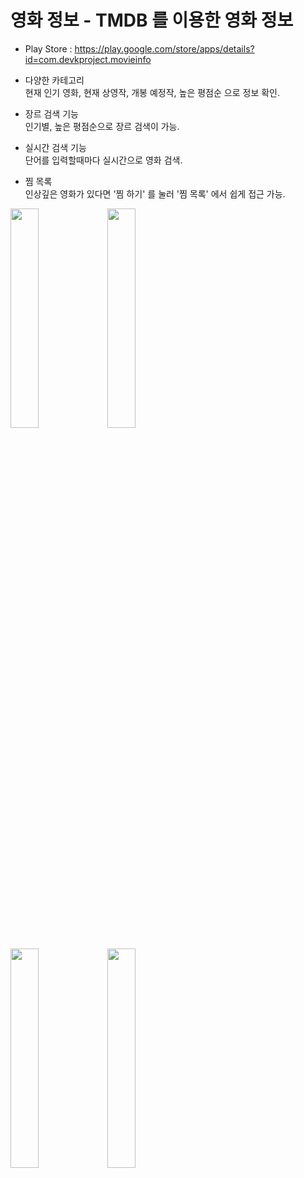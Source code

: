 # 영화 정보 - TMDB 를 이용한 영화 정보

* Play Store : https://play.google.com/store/apps/details?id=com.devkproject.movieinfo   
      
* 다양한 카테고리   
현재 인기 영화, 현재 상영작, 개봉 예정작, 높은 평점순 으로 정보 확인.   

* 장르 검색 기능   
인기별, 높은 평점순으로 장르 검색이 가능.   

* 실시간 검색 기능   
단어를 입력할때마다 실시간으로 영화 검색.   

* 찜 목록   
인상깊은 영화가 있다면 '찜 하기' 를 눌러 '찜 목록' 에서 쉽게 접근 가능.   

<img src="https://user-images.githubusercontent.com/48673676/80958460-0881d900-8e40-11ea-980c-aacde4999796.png" width="30%"> <img src="https://user-images.githubusercontent.com/48673676/80958498-19cae580-8e40-11ea-977d-c857ba03833e.png" width="30%">
   
<img src="https://user-images.githubusercontent.com/48673676/80958505-1afc1280-8e40-11ea-8cff-7df95dd32b77.png" width="30%"> <img src="https://user-images.githubusercontent.com/48673676/80958509-1d5e6c80-8e40-11ea-9eac-5b9e768b71b8.png" width="30%">


